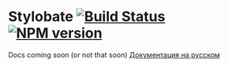 # Stylobate [![Build Status][build]][build-link] [![NPM version][version]][version-link]
[build]: https://travis-ci.org/kizu/stylobate.png?branch=master
[build-link]: https://travis-ci.org/kizu/stylobate
[version]: https://badge.fury.io/js/stylobate.png
[version-link]: http://badge.fury.io/js/stylobate


Docs coming soon (or not that soon)
[Документация на русском](http://stylobate.github.io/ru/)
